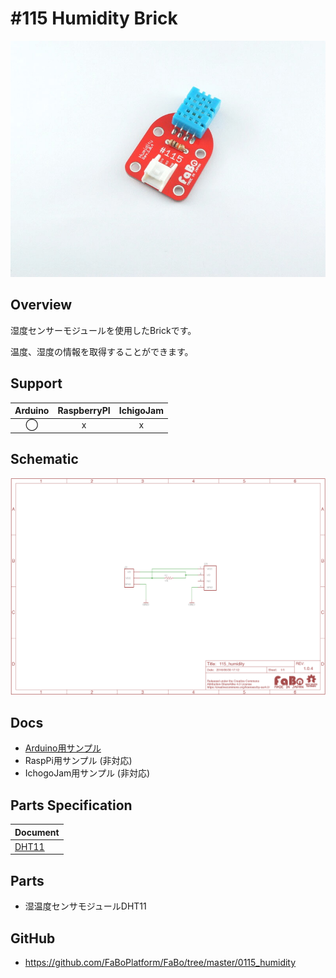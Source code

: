 # #115 Humidity Brick

![](./img/115_humidity.jpg)
<!--COLORME-->

## Overview
湿度センサーモジュールを使用したBrickです。

温度、湿度の情報を取得することができます。

## Support
|Arduino|RaspberryPI|IchigoJam|
|:--:|:--:|:--:|
|◯|x|x|

## Schematic
![](./img/115_humidity_sch.png)

## Docs

* [Arduino用サンプル](http://docs.fabo.io/fabo/arduino/brick_analog/115_brick_analog_humidity.html)
* RaspPi用サンプル (非対応)
* IchogoJam用サンプル (非対応)

## Parts Specification
| Document |
|:--|
| [DHT11](http://akizukidenshi.com/catalog/g/gM-07003/) |

## Parts
- 湿温度センサモジュールDHT11

## GitHub
- https://github.com/FaBoPlatform/FaBo/tree/master/0115_humidity

